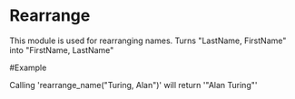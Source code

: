 Rearrange
=========

This module is used for rearranging names.
Turns "LastName, FirstName" into "FirstName, LastName"

#Example

Calling 'rearrange_name("Turing, Alan")' will return '"Alan Turing"'